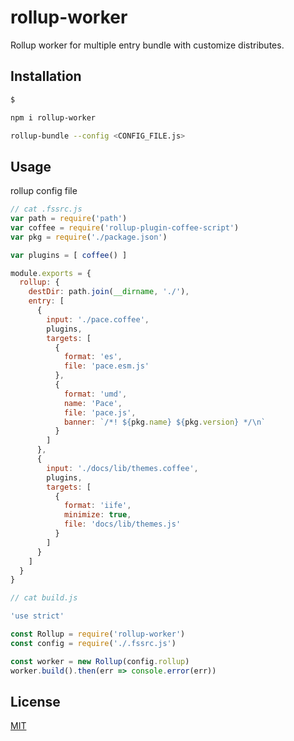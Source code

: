 # rollup-worker

Rollup worker for multiple entry bundle with customize distributes.

## Installation

```bash
$

npm i rollup-worker

rollup-bundle --config <CONFIG_FILE.js>
```

## Usage

rollup config file

```js
// cat .fssrc.js
var path = require('path')
var coffee = require('rollup-plugin-coffee-script')
var pkg = require('./package.json')

var plugins = [ coffee() ]

module.exports = {
  rollup: {
    destDir: path.join(__dirname, './'),
    entry: [
      {
        input: './pace.coffee',
        plugins,
        targets: [
          {
            format: 'es',
            file: 'pace.esm.js'
          },
          {
            format: 'umd',
            name: 'Pace',
            file: 'pace.js',
            banner: `/*! ${pkg.name} ${pkg.version} */\n`
          }
        ]
      },
      {
        input: './docs/lib/themes.coffee',
        plugins,
        targets: [
          {
            format: 'iife',
            minimize: true,
            file: 'docs/lib/themes.js'
          }
        ]
      }
    ]
  }
}
```

```js
// cat build.js

'use strict'

const Rollup = require('rollup-worker')
const config = require('./.fssrc.js')

const worker = new Rollup(config.rollup)
worker.build().then(err => console.error(err))
```

## License

[MIT](http://opensource.org/licenses/MIT)

[1]: https://lodash.com/docs/#mergeWith

